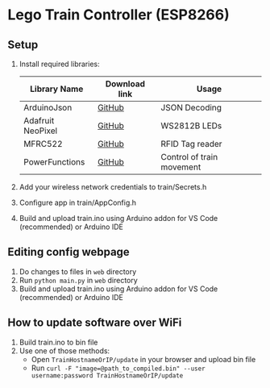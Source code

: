 # Lego Train Controller (ESP8266)

## Setup
1. Install required libraries:   

    | Library Name | Download link | Usage |
    | -------------|---------------|------- |
    | ArduinoJson  | [GitHub](https://github.com/bblanchon/ArduinoJson/releases) | JSON Decoding |
    | Adafruit NeoPixel | [GitHub](https://github.com/adafruit/Adafruit_NeoPixel/releases) | WS2812B LEDs |
    | MFRC522      | [GitHub](https://github.com/miguelbalboa/rfid/releases) | RFID Tag reader |
    | PowerFunctions   | [GitHub](https://github.com/jurriaan/Arduino-PowerFunctions) | Control of train movement |

1. Add your wireless network credentials to train/Secrets.h
2. Configure app in train/AppConfig.h
3. Build and upload train.ino using Arduino addon for VS Code (recommended) or Arduino IDE

## Editing config webpage
1. Do changes to files in `web` directory
2. Run `python main.py` in `web` directory
3. Build and upload train.ino using Arduino addon for VS Code (recommended) or Arduino IDE

## How to update software over WiFi
1. Build train.ino to bin file
2. Use one of those methods:
   - Open `TrainHostnameOrIP/update` in your browser and upload bin file
   - Run `curl -F "image=@path_to_compiled.bin" --user username:password TrainHostnameOrIP/update`